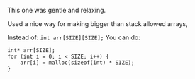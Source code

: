 This one was gentle and relaxing.

Used a nice way for making bigger than stack allowed arrays,

Instead of: `int arr[SIZE][SIZE];`
You can do: 
```
int* arr[SIZE];
for (int i = 0; i < SIZE; i++) {
    arr[i] = malloc(sizeof(int) * SIZE);
}

